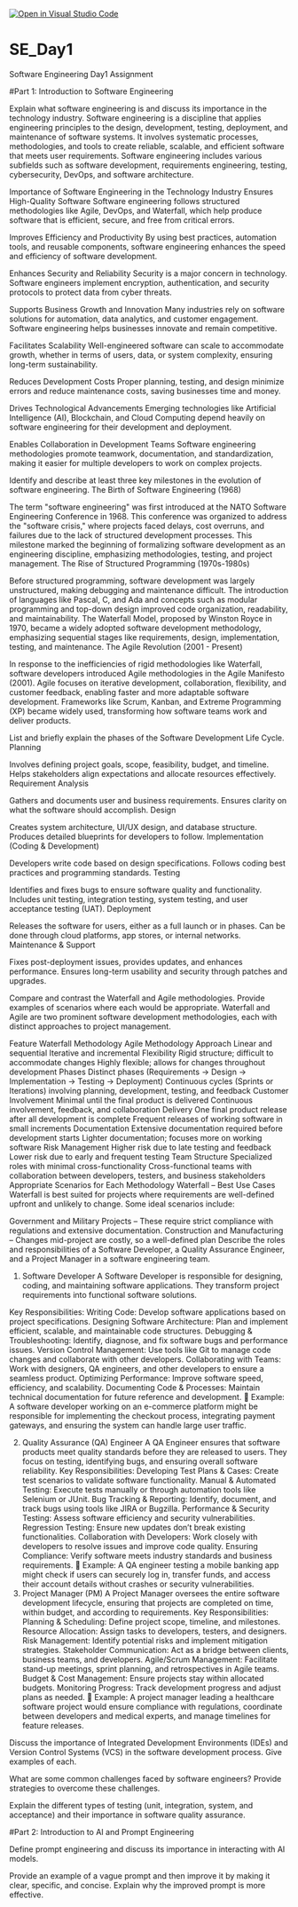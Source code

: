 [![Open in Visual Studio Code](https://classroom.github.com/assets/open-in-vscode-2e0aaae1b6195c2367325f4f02e2d04e9abb55f0b24a779b69b11b9e10269abc.svg)](https://classroom.github.com/online_ide?assignment_repo_id=18362048&assignment_repo_type=AssignmentRepo)
# SE_Day1
Software Engineering Day1 Assignment

#Part 1: Introduction to Software Engineering

Explain what software engineering is and discuss its importance in the technology industry.	
Software engineering is a discipline that applies engineering principles to the design, development, testing, deployment, and maintenance of software systems. It involves systematic processes, methodologies, and tools to create reliable, scalable, and efficient software that meets user requirements. Software engineering includes various subfields such as software development, requirements engineering, testing, cybersecurity, DevOps, and software architecture.

Importance of Software Engineering in the Technology Industry
Ensures High-Quality Software
Software engineering follows structured methodologies like Agile, DevOps, and Waterfall, which help produce software that is efficient, secure, and free from critical errors.

Improves Efficiency and Productivity
By using best practices, automation tools, and reusable components, software engineering enhances the speed and efficiency of software development.

Enhances Security and Reliability
Security is a major concern in technology. Software engineers implement encryption, authentication, and security protocols to protect data from cyber threats.

Supports Business Growth and Innovation
Many industries rely on software solutions for automation, data analytics, and customer engagement. Software engineering helps businesses innovate and remain competitive.

Facilitates Scalability
Well-engineered software can scale to accommodate growth, whether in terms of users, data, or system complexity, ensuring long-term sustainability.

Reduces Development Costs
Proper planning, testing, and design minimize errors and reduce maintenance costs, saving businesses time and money.

Drives Technological Advancements
Emerging technologies like Artificial Intelligence (AI), Blockchain, and Cloud Computing depend heavily on software engineering for their development and deployment.

Enables Collaboration in Development Teams
Software engineering methodologies promote teamwork, documentation, and standardization, making it easier for multiple developers to work on complex projects.


Identify and describe at least three key milestones in the evolution of software engineering.
The Birth of Software Engineering (1968)

The term "software engineering" was first introduced at the NATO Software Engineering Conference in 1968.
This conference was organized to address the "software crisis," where projects faced delays, cost overruns, and failures due to the lack of structured development processes.
This milestone marked the beginning of formalizing software development as an engineering discipline, emphasizing methodologies, testing, and project management.
The Rise of Structured Programming (1970s-1980s)

Before structured programming, software development was largely unstructured, making debugging and maintenance difficult.
The introduction of languages like Pascal, C, and Ada and concepts such as modular programming and top-down design improved code organization, readability, and maintainability.
The Waterfall Model, proposed by Winston Royce in 1970, became a widely adopted software development methodology, emphasizing sequential stages like requirements, design, implementation, testing, and maintenance.
The Agile Revolution (2001 - Present)

In response to the inefficiencies of rigid methodologies like Waterfall, software developers introduced Agile methodologies in the Agile Manifesto (2001).
Agile focuses on iterative development, collaboration, flexibility, and customer feedback, enabling faster and more adaptable software development.
Frameworks like Scrum, Kanban, and Extreme Programming (XP) became widely used, transforming how software teams work and deliver products.


List and briefly explain the phases of the Software Development Life Cycle.
Planning

Involves defining project goals, scope, feasibility, budget, and timeline.
Helps stakeholders align expectations and allocate resources effectively.
Requirement Analysis

Gathers and documents user and business requirements.
Ensures clarity on what the software should accomplish.
Design

Creates system architecture, UI/UX design, and database structure.
Produces detailed blueprints for developers to follow.
Implementation (Coding & Development)

Developers write code based on design specifications.
Follows coding best practices and programming standards.
Testing

Identifies and fixes bugs to ensure software quality and functionality.
Includes unit testing, integration testing, system testing, and user acceptance testing (UAT).
Deployment

Releases the software for users, either as a full launch or in phases.
Can be done through cloud platforms, app stores, or internal networks.
Maintenance & Support

Fixes post-deployment issues, provides updates, and enhances performance.
Ensures long-term usability and security through patches and upgrades.


Compare and contrast the Waterfall and Agile methodologies. Provide examples of scenarios where each would be appropriate.
Waterfall and Agile are two prominent software development methodologies, each with distinct approaches to project management.

Feature	Waterfall Methodology	Agile Methodology
Approach	Linear and sequential	Iterative and incremental
Flexibility	Rigid structure; difficult to accommodate changes	Highly flexible; allows for changes throughout development
Phases	Distinct phases (Requirements → Design → Implementation → Testing → Deployment)	Continuous cycles (Sprints or Iterations) involving planning, development, testing, and feedback
Customer Involvement	Minimal until the final product is delivered	Continuous involvement, feedback, and collaboration
Delivery	One final product release after all development is complete	Frequent releases of working software in small increments
Documentation	Extensive documentation required before development starts	Lighter documentation; focuses more on working software
Risk Management	Higher risk due to late testing and feedback	Lower risk due to early and frequent testing
Team Structure	Specialized roles with minimal cross-functionality	Cross-functional teams with collaboration between developers, testers, and business stakeholders
Appropriate Scenarios for Each Methodology
Waterfall – Best Use Cases
Waterfall is best suited for projects where requirements are well-defined upfront and unlikely to change. Some ideal scenarios include:

Government and Military Projects – These require strict compliance with regulations and extensive documentation.
Construction and Manufacturing – Changes mid-project are costly, so a well-defined plan
Describe the roles and responsibilities of a Software Developer, a Quality Assurance Engineer, and a Project Manager in a software engineering team.
1. Software Developer
A Software Developer is responsible for designing, coding, and maintaining software applications. They transform project requirements into functional software solutions.

Key Responsibilities:
Writing Code: Develop software applications based on project specifications.
Designing Software Architecture: Plan and implement efficient, scalable, and maintainable code structures.
Debugging & Troubleshooting: Identify, diagnose, and fix software bugs and performance issues.
Version Control Management: Use tools like Git to manage code changes and collaborate with other developers.
Collaborating with Teams: Work with designers, QA engineers, and other developers to ensure a seamless product.
Optimizing Performance: Improve software speed, efficiency, and scalability.
Documenting Code & Processes: Maintain technical documentation for future reference and development.
📌 Example: A software developer working on an e-commerce platform might be responsible for implementing the checkout process, integrating payment gateways, and ensuring the system can handle large user traffic.

2. Quality Assurance (QA) Engineer
A QA Engineer ensures that software products meet quality standards before they are released to users. They focus on testing, identifying bugs, and ensuring overall software reliability.
Key Responsibilities:
Developing Test Plans & Cases: Create test scenarios to validate software functionality.
Manual & Automated Testing: Execute tests manually or through automation tools like Selenium or JUnit.
Bug Tracking & Reporting: Identify, document, and track bugs using tools like JIRA or Bugzilla.
Performance & Security Testing: Assess software efficiency and security vulnerabilities.
Regression Testing: Ensure new updates don’t break existing functionalities.
Collaboration with Developers: Work closely with developers to resolve issues and improve code quality.
Ensuring Compliance: Verify software meets industry standards and business requirements.
📌 Example: A QA engineer testing a mobile banking app might check if users can securely log in, transfer funds, and access their account details without crashes or security vulnerabilities.
3. Project Manager (PM)
A Project Manager oversees the entire software development lifecycle, ensuring that projects are completed on time, within budget, and according to requirements.
Key Responsibilities:
Planning & Scheduling: Define project scope, timeline, and milestones.
Resource Allocation: Assign tasks to developers, testers, and designers.
Risk Management: Identify potential risks and implement mitigation strategies.
Stakeholder Communication: Act as a bridge between clients, business teams, and developers.
Agile/Scrum Management: Facilitate stand-up meetings, sprint planning, and retrospectives in Agile teams.
Budget & Cost Management: Ensure projects stay within allocated budgets.
Monitoring Progress: Track development progress and adjust plans as needed.
📌 Example: A project manager leading a healthcare software project would ensure compliance with regulations, coordinate between developers and medical experts, and manage timelines for feature releases.

Discuss the importance of Integrated Development Environments (IDEs) and Version Control Systems (VCS) in the software development process. Give examples of each.


What are some common challenges faced by software engineers? Provide strategies to overcome these challenges.


Explain the different types of testing (unit, integration, system, and acceptance) and their importance in software quality assurance.


#Part 2: Introduction to AI and Prompt Engineering


Define prompt engineering and discuss its importance in interacting with AI models.


Provide an example of a vague prompt and then improve it by making it clear, specific, and concise. Explain why the improved prompt is more effective.
